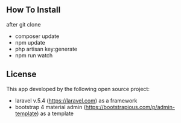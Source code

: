 ## How To Install
after git clone
- composer update
- npm update
- php artisan key:generate
- npm run watch

## License
This app developed by the following open source project:
- laravel v.5.4 (https://laravel.com) as a framework
- bootstrap 4 material admin (https://bootstrapious.com/p/admin-template) as a template